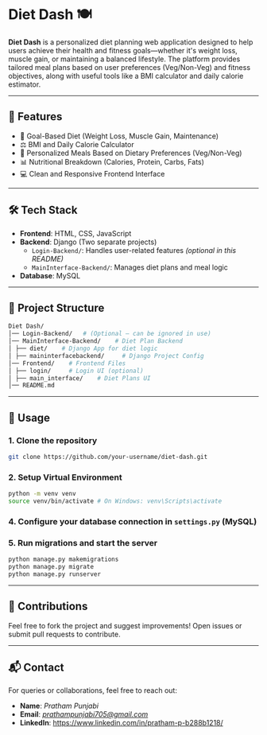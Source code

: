 # Diet Dash 🍽️

**Diet Dash** is a personalized diet planning web application designed to help users achieve their health and fitness goals—whether it's weight loss, muscle gain, or maintaining a balanced lifestyle. The platform provides tailored meal plans based on user preferences (Veg/Non-Veg) and fitness objectives, along with useful tools like a BMI calculator and daily calorie estimator.

---

## 🌟 Features

- 🎯 Goal-Based Diet (Weight Loss, Muscle Gain, Maintenance)
- ⚖️ BMI and Daily Calorie Calculator
- 🥗 Personalized Meals Based on Dietary Preferences (Veg/Non-Veg)
- 📊 Nutritional Breakdown (Calories, Protein, Carbs, Fats)
- 💻 Clean and Responsive Frontend Interface

---

## 🛠️ Tech Stack

- **Frontend**: HTML, CSS, JavaScript
- **Backend**: Django (Two separate projects)
  - `Login-Backend/`: Handles user-related features *(optional in this README)*
  - `MainInterface-Backend/`: Manages diet plans and meal logic
- **Database**: MySQL 

---

## 📁 Project Structure

```bash
Diet Dash/
│── Login-Backend/   # (Optional – can be ignored in use)
│── MainInterface-Backend/    # Diet Plan Backend
│ ├── diet/    # Django App for diet logic
│ ├── maininterfacebackend/     # Django Project Config
│── Frontend/    # Frontend Files
│ ├── login/     # Login UI (optional)
│ ├── main_interface/    # Diet Plans UI
│── README.md
```

---

## 📌 Usage

### **1. Clone the repository**  

``` bash
git clone https://github.com/your-username/diet-dash.git
```

### **2. Setup Virtual Environment**

```bash
python -m venv venv
source venv/bin/activate # On Windows: venv\Scripts\activate
```


### **4. Configure your database connection in `settings.py` (MySQL)**

### **5. Run migrations and start the server**  

```bash
python manage.py makemigrations
python manage.py migrate
python manage.py runserver
```

---

## 🙌 Contributions

Feel free to fork the project and suggest improvements! Open issues or submit pull requests to contribute.

---

## 📬 Contact

For queries or collaborations, feel free to reach out:

- **Name**: *Pratham Punjabi*
- **Email**: *prathampunjabi705@gmail.com*
- **LinkedIn**: https://www.linkedin.com/in/pratham-p-b288b1218/



